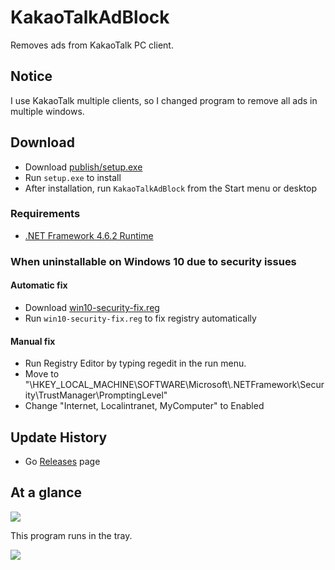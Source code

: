 # KakaoTalkAdBlock

Removes ads from KakaoTalk PC client.

## Notice
I use KakaoTalk multiple clients, so I changed program to remove all ads in multiple windows.

## Download

- Download [publish/setup.exe](https://github.com/gwanryo/KakaoTalkAdBlock/blob/personal/publish/setup.exe)
- Run `setup.exe` to install
- After installation, run `KakaoTalkAdBlock` from the Start menu or desktop 

### Requirements

- [.NET Framework 4.6.2 Runtime](https://dotnet.microsoft.com/download/dotnet-framework/net462)

### When uninstallable on Windows 10 due to security issues

#### Automatic fix
- Download [win10-security-fix.reg](https://github.com/gwanryo/KakaoTalkAdBlock/blob/personal/win10-security-fix.reg)
- Run `win10-security-fix.reg` to fix registry automatically

#### Manual fix
- Run Registry Editor by typing regedit in the run menu.
- Move to "\HKEY_LOCAL_MACHINE\SOFTWARE\Microsoft\\\.NETFramework\Security\TrustManager\PromptingLevel"
- Change "Internet, Localintranet, MyComputer" to Enabled

## Update History

- Go [Releases](https://github.com/gwanryo/KakaoTalkAdBlock/releases) page 

## At a glance

![](https://raw.githubusercontent.com/gwanryo/KakaoTalkAdBlock/personal/kakaotalk.png)

This program runs in the tray.

![](https://raw.githubusercontent.com/gwanryo/KakaoTalkAdBlock/personal/tray.png)
